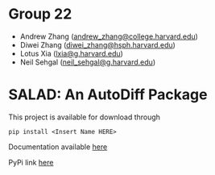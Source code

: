 # Group 22

- Andrew Zhang (andrew_zhang@college.harvard.edu)
- Diwei Zhang (diwei_zhang@hsph.harvard.edu)
- Lotus Xia (lxia@g.harvard.edu)
- Neil Sehgal (neil_sehgal@g.harvard.edu)

# SALAD: An AutoDiff Package

This project is available for download through 
```
pip install <Insert Name HERE>
```

Documentation available [here](https://duckduckgo.com)

PyPi link [here](https://duckduckgo.com)

